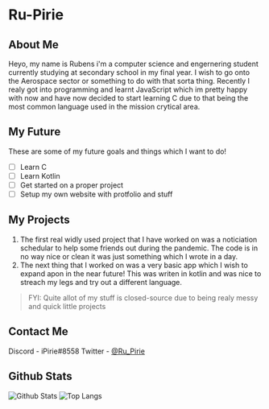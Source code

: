 # Ru-Pirie
## About Me
Heyo, my name is Rubens i'm a computer science and engernering student currently studying at secondary school in my final year. I wish to go onto the Aerospace sector or something to do with that sorta thing. Recently I realy got into programming and learnt JavaScript which im pretty happy with now and have now decided to start learning C due to that being the most common language used in the mission crytical area.

## My Future
These are some of my future goals and things which I want to do!
- [ ] Learn C
- [ ] Learn Kotlin
- [ ] Get started on a proper project
- [ ] Setup my own website with protfolio and stuff

## My Projects
1. The first real widly used project that I have worked on was a noticiation schedular to help some friends out during the pandemic. The code is in no way nice or clean it was just something which I wrote in a day.
2. The next thing that I worked on was a very basic app which I wish to expand apon in the near future! This was writen in kotlin and was nice to streach my legs and try out a different language.
> FYI: Quite allot of my stuff is closed-source due to being realy messy and quick little projects

## Contact Me
Discord - iPirie#8558
Twitter - [@Ru_Pirie](https://twitter.com/Ru_Pirie)

## Github Stats
![Github Stats](https://github-readme-stats.vercel.app/api?username=ru-pirie&count_private=true&show_icons=true&theme=dark)
![Top Langs](https://github-readme-stats.vercel.app/api/top-langs/?username=ru-pirie&theme=dark&layout=compact&langs_count=6)
